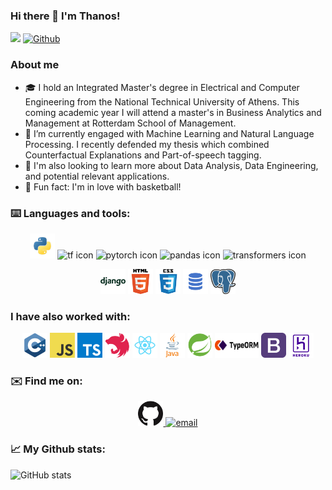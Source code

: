 ### Hi there 👋 I'm Thanos! 
![](https://visitor-badge.laobi.icu/badge?page_id=thanoskaravangelis.thanoskaravangelis) [![Github](https://img.shields.io/github/followers/thanoskaravangelis?label=Follow&style=social)](https://github.com/thanoskaravangelis)

### About me


- 🎓 I hold an Integrated Master's degree in Electrical and Computer Engineering from the National Technical University of Athens. This coming academic year I will attend a master's in Business Analytics and Management at Rotterdam School of Management. 
- 🌱 I’m currently engaged with Machine Learning and Natural Language Processing. I recently defended my thesis which combined Counterfactual Explanations and Part-of-speech tagging.
- 🤔 I'm also looking to learn more about Data Analysis, Data Engineering, and potential relevant applications.
- 🏀 Fun fact: I'm in love with basketball!

### ⌨️ Languages and tools:
<p align="center">
    <img src="https://raw.githubusercontent.com/github/explore/80688e429a7d4ef2fca1e82350fe8e3517d3494d/topics/python/python.png" alt="python icon" width="40" height="40"/>
    <img src="https://avatars.githubusercontent.com/u/15658638?s=48&v=4" alt="tf icon" height="40"/>
    <img src="https://github.com/pytorch/pytorch/raw/main/docs/source/_static/img/pytorch-logo-dark.png" alt="pytorch icon" height="40"/>
    <img src="https://camo.githubusercontent.com/981d48e57e23a4907cebc4eb481799b5882595ea978261f22a3e131dcd6ebee6/68747470733a2f2f70616e6461732e7079646174612e6f72672f7374617469632f696d672f70616e6461732e737667" alt="pandas icon" height="40"/>
    <img src="https://camo.githubusercontent.com/307bc7e1866605e4e9d10212d71de0a26cc4738f3265f95a1debc99b85bb2a2e/68747470733a2f2f68756767696e67666163652e636f2f64617461736574732f68756767696e67666163652f646f63756d656e746174696f6e2d696d616765732f7261772f6d61696e2f7472616e73666f726d6572732d6c6f676f2d6461726b2e737667" alt="transformers icon" height="30"/>
</p>
<p align="center">
    <img src="https://raw.githubusercontent.com/github/explore/80688e429a7d4ef2fca1e82350fe8e3517d3494d/topics/django/django.png" alt="django icon" width="40" height="40"/>
    <img src="https://raw.githubusercontent.com/github/explore/80688e429a7d4ef2fca1e82350fe8e3517d3494d/topics/html/html.png" alt="html icon" width="40" height="40"/>
    <img src="https://raw.githubusercontent.com/github/explore/80688e429a7d4ef2fca1e82350fe8e3517d3494d/topics/css/css.png" alt="css icon" width="40" height="40"/>
    <img src="https://raw.githubusercontent.com/github/explore/80688e429a7d4ef2fca1e82350fe8e3517d3494d/topics/sql/sql.png" alt="sql icon" width="40" height="40"/>
    <img src="https://raw.githubusercontent.com/github/explore/80688e429a7d4ef2fca1e82350fe8e3517d3494d/topics/postgresql/postgresql.png" alt="postgres icon" width="40" height="40"/>
</p>

### I have also worked with:

<p align="center">
    <img src="https://raw.githubusercontent.com/github/explore/80688e429a7d4ef2fca1e82350fe8e3517d3494d/topics/cpp/cpp.png" alt="c++ icon" width="40" height="40"/>
    <img src="https://raw.githubusercontent.com/github/explore/80688e429a7d4ef2fca1e82350fe8e3517d3494d/topics/javascript/javascript.png" alt="js icon" width="40" height="40"/>
    <img src="https://raw.githubusercontent.com/github/explore/80688e429a7d4ef2fca1e82350fe8e3517d3494d/topics/typescript/typescript.png" alt="ts icon" width="40" height="40"/>
    <img src="https://raw.githubusercontent.com/github/explore/37c71fdca4e12086faf8c7009793d2eb588c914e/topics/nestjs/nestjs.png" alt="nest-js icon" width="40" height="40"/>
    <img src="https://raw.githubusercontent.com/github/explore/80688e429a7d4ef2fca1e82350fe8e3517d3494d/topics/react/react.png" alt="react icon" width="40" height="40"/>
    <img src="https://raw.githubusercontent.com/github/explore/80688e429a7d4ef2fca1e82350fe8e3517d3494d/topics/java/java.png" alt="java icon" width="40" height="40"/>
    <img src="https://raw.githubusercontent.com/github/explore/8ab0be27a8c97992e4930e630e2d68ba8d819183/topics/spring/spring.png" alt="spring icon" width="40" height="40"/>
    <img src="https://github.com/typeorm/typeorm/raw/master/resources/logo_big.png" alt="typeorm icon" width="70" height="40"/>
    <img src="https://raw.githubusercontent.com/github/explore/80688e429a7d4ef2fca1e82350fe8e3517d3494d/topics/bootstrap/bootstrap.png" alt="bootsrap icon" width="40" height="40"/>
    <img src="https://raw.githubusercontent.com/github/explore/cb661bc288627f05a5ac4187b00495fd8048c9fa/topics/heroku/heroku.png" alt="heroku icon" width="40" height="40"/>
</p>

### ✉️ Find me on: 

<p align = "center">
    <a href="https://github.com/thanoskaravangelis"> 
    <img src="https://raw.githubusercontent.com/github/explore/78df643247d429f6cc873026c0622819ad797942/topics/github/github.png" with="40" height="40"/>
    </a>
    <a href="mailto:el17022@mail.ntua.gr"> <img src="https://camo.githubusercontent.com/c9a89a6426081483aa6cd371bdecae44045961437b349ea97097d476978436f4/68747470733a2f2f63646e2e6a7364656c6976722e6e65742f6e706d2f73696d706c652d69636f6e734076332f69636f6e732f676d61696c2e737667" alt="email" height="40" data-canonical-src="https://cdn.jsdelivr.net/npm/simple-icons@v3/icons/gmail.svg" style="max-width:100%;"></a>
</p>

### 📈 My Github stats: 

![GitHub stats](https://github-readme-stats.vercel.app/api?username=thanoskaravangelis&show_icons=true&theme=tokyonight)

